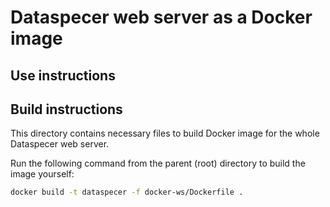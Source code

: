 # Dataspecer web server as a Docker image

## Use instructions


## Build instructions

This directory contains necessary files to build Docker image for the whole Dataspecer web server.

Run the following command from the parent (root) directory to build the image yourself:

```bash
docker build -t dataspecer -f docker-ws/Dockerfile .
```